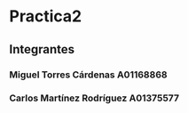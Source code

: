 # Practica2

## Integrantes
### Miguel Torres Cárdenas A01168868
### Carlos Martínez Rodríguez A01375577
